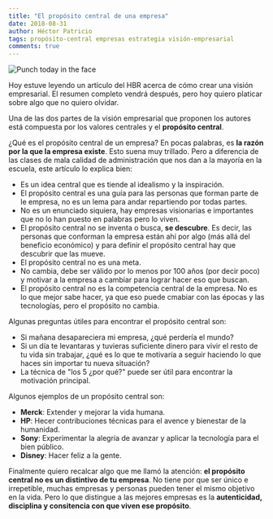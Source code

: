 ```yaml
---
title: "El propósito central de una empresa"
date: 2018-08-31
author: Héctor Patricio
tags: propósito-central empresas estrategia visión-empresarial
comments: true
---
```


![Punch today in the face](http://res.cloudinary.com/hectorip/image/upload/c_scale,w_775/v1535780285/johnson-wang-515995-unsplash_gvekym.jpg)

Hoy estuve leyendo un artículo del HBR acerca de cómo crear una visión empresarial.
El resumen completo vendrá después, pero hoy quiero platicar sobre algo que no quiero olvidar.

Una de las dos partes de la visión empresarial que proponen los autores está compuesta por los
valores centrales y el **propósito central**.

¿Qué es el propósito central de un empresa? En pocas palabras, es **la razón por la que la empresa
existe**. Esto suena muy trillado. Pero a diferencia de las clases de mala calidad de administración que nos
dan a la mayoría en la escuela, este artículo lo explica bien:

- Es un idea central que es tiende al idealismo y la inspiración.
- El propósito central es una guía para las personas que forman parte de le empresa, no es un lema
para andar repartiendo por todas partes.
- No es un enunciado siquiera, hay empresas visionarias e importantes que no lo han puesto en palabras
pero lo viven.
- El propósito central no se inventa o busca, **se descubre**. Es decir, las personas que conforman
la empresa están ahí por algo (más allá del beneficio económico) y para definir el propósito central
hay que descubrir que las mueve.
- El propósito central no es una meta.
- No cambia, debe ser válido por lo menos por 100 años (por decir poco) y motivar a la empresa a cambiar
para lograr hacer eso que buscan.
- El propósito central no es la competencia central de la empresa. No es lo que mejor sabe hacer, 
ya que eso puede cmabiar con las épocas y las tecnologías, pero el propósito no cambia.

Algunas preguntas útiles para encontrar el propósito central son:

- Si mañana desapareciera mi empresa, ¿qué perdería el mundo?
- Si un día te levantaras y tuvieras suficiente dinero para vivir el resto de tu vida sin trabajar, 
¿qué es lo que te motivaría a seguir haciendo lo que haces sin importar tu nueva situación?
- La técnica de "los 5 ¿por qué?" puede ser útil para encontrar la motivación principal.

Algunos ejemplos de un propósito central son:

- **Merck**: Extender y mejorar la vida humana.
- **HP**: Hecer contribuciones técnicas para el avence y bienestar de la humanidad.
- **Sony**: Experimentar la alegría de avanzar y aplicar la tecnología para el bien público.
- **Disney**: Hacer feliz a la gente.

Finalmente quiero recalcar algo que me llamó la atención: **el propósito central no es un distintivo de tu
empresa**. No tiene por que ser único e irrepetible, muchas empresas y personas pueden tener el mismo
objetivo en la vida. Pero lo que distingue a las mejores empresas es la **autenticidad, disciplina y
consitencia con que viven ese propósito**.



